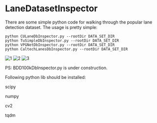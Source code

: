 # LaneDatasetInspector
There are some simple python code for walking through the popular lane detection dataset. The usage is pretty simple:

```
python CULaneDbInspector.py --rootDir DATA_SET_DIR
python TuSimpleDbInspector.py --rootDir DATA_SET_DIR 
python VPGNetDbInspector.py --rootDir DATA_SET_DIR
python CaltechLanesDbInspector.py --rootDir DATA_SET_DIR
```

![1](screenshot/1.PNG)
![2](screenshot/2.PNG)
![3](screenshot/3.PNG)

PS: BDD100kDbInspector.py is under construction.

Following python lib should be installed:

scipy

numpy

cv2

tqdm



